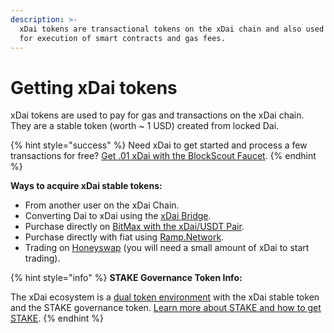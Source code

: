 ```yaml
---
description: >-
  xDai tokens are transactional tokens on the xDai chain and also used to pay
  for execution of smart contracts and gas fees.
---
```


# Getting xDai tokens

xDai tokens are used to pay for gas and transactions on the xDai chain. They are a stable token \(worth ~ 1 USD\) created from locked Dai. 

{% hint style="success" %}
Need xDai to get started and process a few transactions for free?  [Get .01 xDai with the BlockScout Faucet](https://blockscout.com/poa/xdai/faucet).
{% endhint %}

**Ways to acquire xDai stable tokens:**

* From another user on the xDai Chain.
* Converting Dai to xDai using the [xDai Bridge](../converting-xdai-via-bridge/).
* Purchase directly on [BitMax with the xDai/USDT Pair](https://bitmax.io/en/basic/cashtrade-spottrading/usdt/xdai).
* Purchase directly with fiat using [Ramp.Network](https://ramp.network/buy/?swapAsset=XDAI).
* Trading on [Honeyswap](https://honeyswap.org/) \(you will need a small amount of xDai to start trading\).

{% hint style="info" %}
**STAKE Governance Token Info:**

The xDai ecosystem is a [dual token environment](../../for-stakers/stake-reward-mechanics/dual-token-model.md) with the xDai stable token and the STAKE governance token. [Learn more about STAKE and how to get STAKE](../../for-stakers/stake-token/get-stake/).
{% endhint %}



